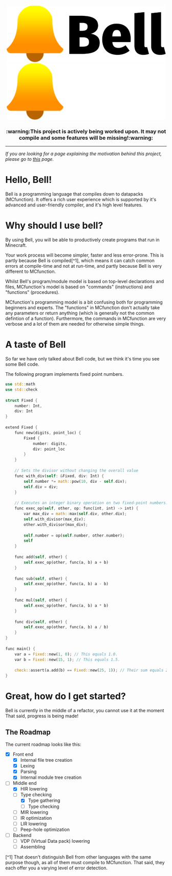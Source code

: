 <p align="center">
    <img src="assets/Bell logo + wordmark.svg#gh-light-mode-only" width="497" height="177">
    <img src="assets/Bell logo + wordmark (white).svg#gh-dark-mode-only" width="497" height="177">
</p>

<h3 align="center">
    :warning:This project is actively being worked upon. It may not compile and some features will be missing!:warning:
</h3>

---

*If you are looking for a page explaining the motivation behind this project, please go to [this](/WHY.md) page.*

# Hello, Bell!
Bell is a programming language that compiles down to datapacks (MCfunction).
It offers a rich user experience which is supported by it's advanced and user-friendly compiler, and it's high level features.

# Why should I use bell?
By using Bell, you will be able to productively create programs that run in Minecraft.

Your work process will become simpler, faster and less error-prone.
This is partly because Bell is compiled[^1], which means it can catch common errors at compile-time and not at run-time,
and partly because Bell is very different to MCfunction.

Whilst Bell's program/module model is based on top-level declarations and files,
MCfunction's model is based on "commands" (instructions) and "functions" (procedures).

MCfunction's programming model is a bit confusing both for programming beginners and experts.
The "functions" in MCfunction don't actually take any parameters or return anything (which is generally not the common defintion of a function).
Furthermore, the commands in MCfunction are very verbose and a lot of them are needed for otherwise simple things.

# A taste of Bell
So far we have only talked about Bell code, but we think it's time you see some Bell code.

The following program implements fixed point numbers.
```rust
use std::math
use std::check

struct Fixed {
    number: Int,
    div: Int
}

extend Fixed {
    func new(digits, point_loc) {
        Fixed {
            number: digits,
            div: point_loc
        }
    }

    // Sets the divisor without changing the overall value
    func with_div(self: &Fixed, div: Int) {
        self.number *= math::pow(10, div - self.div);
        self.div = div;
    }

    // Executes an integer binary operation on two fixed-point numbers.
    func exec_op(self, other, op: func(int, int) -> int) {
        var max_div = math::max(self.div, other.div);
        self.with_divisor(max_div);
        other.with_divisor(max_div);
        
        self.number = op(self.number, other.number);
        self
    }

    func add(self, other) {
        self.exec_op(other, func(a, b) a + b)
    }

    func sub(self, other) {
        self.exec_op(other, func(a, b) a - b)
    }

    func mul(self, other) {
        self.exec_op(other, func(a, b) a * b)
    }

    func div(self, other) {
        self.exec_op(other, func(a, b) a / b)
    }
}

func main() {
    var a = Fixed::new(1, 0); // This equals 1.0.
    var b = Fixed::new(15, 1); // This equals 1.5.

    check::assert(a.add(b) == Fixed::new(25, 1)); // Their sum equals 2.5.
}
```

# Great, how do I get started?
Bell is currently in the middle of a refactor, you cannot use it at the moment
That said, progress is being made!

## The Roadmap
The current roadmap looks like this:
- [x] Front end
  - [x] Internal file tree creation
  - [x] Lexing
  - [x] Parsing
  - [x] Internal module tree creation
- [ ] Middle end
  - [x] HIR lowering
  - [ ] Type checking
    - [x] Type gathering
    - [ ] Type checking
  - [ ] MIR lowering
  - [ ] IR optimization
  - [ ] LIR lowering
  - [ ] Peep-hole optimization
- [ ] Backend
  - [ ] VDP (Virtual Data pack) lowering
  - [ ] Assembling 

[^1] That doesn't distinguish Bell from other languages with the same purpose though, as all of them must compile to MCfunction.
That said, they each offer you a varying level of error detection.
